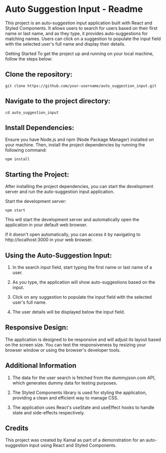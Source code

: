 
# Auto Suggestion Input - Readme

This project is an auto-suggestion input application built with React and Styled Components. It allows users to search for users based on their first name or last name, and as they type, it provides auto-suggestions for matching names. Users can click on a suggestion to populate the input field with the selected user's full name and display their details.

Getting Started
To get the project up and running on your local machine, follow the steps below:

## Clone the repository:

   `git clone https://github.com/your-username/auto_suggestion_input.git`
   
## Navigate to the project directory:
   
   `cd auto_suggestion_input`

## Install Dependencies:
   
   Ensure you have Node.js and npm (Node Package Manager) installed on your machine. Then, install the project dependencies by running the following command:

   `npm install`

## Starting the Project:

After installing the project dependencies, you can start the development server and run the auto-suggestion input application.

Start the development server:

`npm start`

This will start the development server and automatically open the application in your default web browser. 

If it doesn't open automatically, you can access it by navigating to http://localhost:3000 in your web browser.


    
## Using the Auto-Suggestion Input:

1. In the search input field, start typing the first name or last name of a user.
    
2. As you type, the application will show auto-suggestions based on the input.
    
3. Click on any suggestion to populate the input field with the selected user's full name.
    
4. The user details will be displayed below the input field.

## Responsive Design:
The application is designed to be responsive and will adjust its layout based on the screen size. You can test the responsiveness by resizing your browser window or using the browser's developer tools.

## Additional Information
1. The data for the user search is fetched from the dummyjson.com API, which generates dummy data for testing purposes.

2. The Styled Components library is used for styling the application, providing a clean and efficient way to manage CSS.

3. The application uses React's useState and useEffect hooks to handle state and side-effects respectively.

## Credits
This project was created by Kamal as part of a demonstration for an auto-suggestion input using React and Styled Components.









